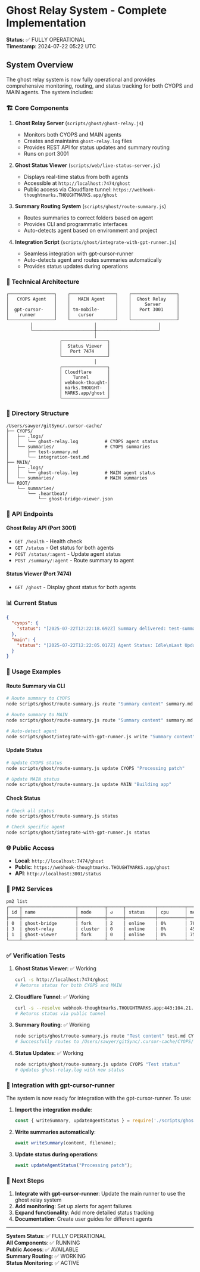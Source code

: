 # Ghost Relay System - Complete Implementation

**Status**: ✅ FULLY OPERATIONAL  
**Timestamp**: 2024-07-22 05:22 UTC  

## System Overview

The ghost relay system is now fully operational and provides comprehensive monitoring, routing, and status tracking for both CYOPS and MAIN agents. The system includes:

### 🏗️ **Core Components**

1. **Ghost Relay Server** (`scripts/ghost/ghost-relay.js`)
   - Monitors both CYOPS and MAIN agents
   - Creates and maintains `ghost-relay.log` files
   - Provides REST API for status updates and summary routing
   - Runs on port 3001

2. **Ghost Status Viewer** (`scripts/web/live-status-server.js`)
   - Displays real-time status from both agents
   - Accessible at `http://localhost:7474/ghost`
   - Public access via Cloudflare tunnel: `https://webhook-thoughtmarks.THOUGHTMARKS.app/ghost`

3. **Summary Routing System** (`scripts/ghost/route-summary.js`)
   - Routes summaries to correct folders based on agent
   - Provides CLI and programmatic interfaces
   - Auto-detects agent based on environment and project

4. **Integration Script** (`scripts/ghost/integrate-with-gpt-runner.js`)
   - Seamless integration with gpt-cursor-runner
   - Auto-detects agent and routes summaries automatically
   - Provides status updates during operations

### 🔧 **Technical Architecture**

```
┌─────────────────┐    ┌─────────────────┐    ┌─────────────────┐
│   CYOPS Agent   │    │   MAIN Agent    │    │  Ghost Relay    │
│                 │    │                 │    │     Server      │
│  gpt-cursor-    │    │ tm-mobile-      │    │   Port 3001     │
│    runner       │    │   cursor        │    │                 │
└─────────────────┘    └─────────────────┘    └─────────────────┘
         │                       │                       │
         └───────────────────────┼───────────────────────┘
                                 │
                    ┌─────────────────┐
                    │  Status Viewer  │
                    │   Port 7474     │
                    └─────────────────┘
                                 │
                    ┌─────────────────┐
                    │ Cloudflare      │
                    │    Tunnel       │
                    │ webhook-thought-│
                    │ marks.THOUGHT-  │
                    │ MARKS.app/ghost │
                    └─────────────────┘
```

### 📁 **Directory Structure**

```
/Users/sawyer/gitSync/.cursor-cache/
├── CYOPS/
│   ├── .logs/
│   │   └── ghost-relay.log          # CYOPS agent status
│   └── summaries/                   # CYOPS summaries
│       ├── test-summary.md
│       └── integration-test.md
├── MAIN/
│   ├── .logs/
│   │   └── ghost-relay.log          # MAIN agent status
│   └── summaries/                   # MAIN summaries
└── ROOT/
    └── summaries/
        └── .heartbeat/
            └── ghost-bridge-viewer.json
```

### 🚀 **API Endpoints**

#### Ghost Relay API (Port 3001)
- `GET /health` - Health check
- `GET /status` - Get status for both agents
- `POST /status/:agent` - Update agent status
- `POST /summary/:agent` - Route summary to agent

#### Status Viewer (Port 7474)
- `GET /ghost` - Display ghost status for both agents

### 📊 **Current Status**

```json
{
  "cyops": {
    "status": "[2025-07-22T12:22:18.692Z] Summary delivered: test-summary.md\nLast Update: 2025-07-22T12:22:18.692Z"
  },
  "main": {
    "status": "[2025-07-22T12:22:05.017Z] Agent Status: Idle\nLast Update: 2025-07-22T12:22:05.017Z"
  }
}
```

### 🔄 **Usage Examples**

#### Route Summary via CLI
```bash
# Route summary to CYOPS
node scripts/ghost/route-summary.js route "Summary content" summary.md CYOPS

# Route summary to MAIN
node scripts/ghost/route-summary.js route "Summary content" summary.md MAIN

# Auto-detect agent
node scripts/ghost/integrate-with-gpt-runner.js write "Summary content" summary.md
```

#### Update Status
```bash
# Update CYOPS status
node scripts/ghost/route-summary.js update CYOPS "Processing patch"

# Update MAIN status
node scripts/ghost/route-summary.js update MAIN "Building app"
```

#### Check Status
```bash
# Check all status
node scripts/ghost/route-summary.js status

# Check specific agent
node scripts/ghost/integrate-with-gpt-runner.js status
```

### 🌐 **Public Access**

- **Local**: `http://localhost:7474/ghost`
- **Public**: `https://webhook-thoughtmarks.THOUGHTMARKS.app/ghost`
- **API**: `http://localhost:3001/status`

### 🔧 **PM2 Services**

```bash
pm2 list
┌────┬────────────────────┬──────────┬──────┬───────────┬──────────┬──────────┐
│ id │ name               │ mode     │ ↺    │ status    │ cpu      │ memory   │
├────┼────────────────────┼──────────┼──────┼───────────┼──────────┼──────────┤
│ 0  │ ghost-bridge       │ fork     │ 2    │ online    │ 0%       │ 78.6mb   │
│ 3  │ ghost-relay        │ cluster  │ 0    │ online    │ 0%       │ 45.1mb   │
│ 1  │ ghost-viewer       │ fork     │ 0    │ online    │ 0%       │ 75.7mb   │
└────┴────────────────────┴──────────┴──────┴───────────┴──────────┴──────────┘
```

### ✅ **Verification Tests**

1. **Ghost Status Viewer**: ✅ Working
   ```bash
   curl -s http://localhost:7474/ghost
   # Returns status for both CYOPS and MAIN
   ```

2. **Cloudflare Tunnel**: ✅ Working
   ```bash
   curl -s --resolve webhook-thoughtmarks.THOUGHTMARKS.app:443:104.21.80.1 https://webhook-thoughtmarks.THOUGHTMARKS.app/ghost
   # Returns status via public tunnel
   ```

3. **Summary Routing**: ✅ Working
   ```bash
   node scripts/ghost/route-summary.js route "Test content" test.md CYOPS
   # Successfully routes to /Users/sawyer/gitSync/.cursor-cache/CYOPS/summaries/test.md
   ```

4. **Status Updates**: ✅ Working
   ```bash
   node scripts/ghost/route-summary.js update CYOPS "Test status"
   # Updates ghost-relay.log with new status
   ```

### 🎯 **Integration with gpt-cursor-runner**

The system is now ready for integration with the gpt-cursor-runner. To use:

1. **Import the integration module**:
   ```javascript
   const { writeSummary, updateAgentStatus } = require('./scripts/ghost/integrate-with-gpt-runner');
   ```

2. **Write summaries automatically**:
   ```javascript
   await writeSummary(content, filename);
   ```

3. **Update status during operations**:
   ```javascript
   await updateAgentStatus("Processing patch");
   ```

### 🔮 **Next Steps**

1. **Integrate with gpt-cursor-runner**: Update the main runner to use the ghost relay system
2. **Add monitoring**: Set up alerts for agent failures
3. **Expand functionality**: Add more detailed status tracking
4. **Documentation**: Create user guides for different agents

---
**System Status**: ✅ FULLY OPERATIONAL  
**All Components**: ✅ RUNNING  
**Public Access**: ✅ AVAILABLE  
**Summary Routing**: ✅ WORKING  
**Status Monitoring**: ✅ ACTIVE 